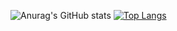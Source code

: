![Anurag's GitHub stats](https://github-readme-stats.vercel.app/api?username=BeKowalsky&show_icons=true&theme=merko)
[![Top Langs](https://github-readme-stats.vercel.app/api/top-langs/?username=BeKowalsky&layout=compact)](https://github.com/anuraghazra/github-readme-stats)
